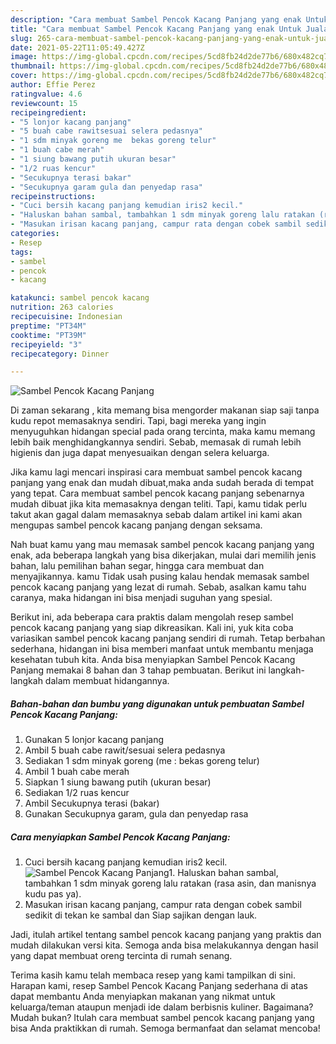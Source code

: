 ```yaml
---
description: "Cara membuat Sambel Pencok Kacang Panjang yang enak Untuk Jualan"
title: "Cara membuat Sambel Pencok Kacang Panjang yang enak Untuk Jualan"
slug: 265-cara-membuat-sambel-pencok-kacang-panjang-yang-enak-untuk-jualan
date: 2021-05-22T11:05:49.427Z
image: https://img-global.cpcdn.com/recipes/5cd8fb24d2de77b6/680x482cq70/sambel-pencok-kacang-panjang-foto-resep-utama.jpg
thumbnail: https://img-global.cpcdn.com/recipes/5cd8fb24d2de77b6/680x482cq70/sambel-pencok-kacang-panjang-foto-resep-utama.jpg
cover: https://img-global.cpcdn.com/recipes/5cd8fb24d2de77b6/680x482cq70/sambel-pencok-kacang-panjang-foto-resep-utama.jpg
author: Effie Perez
ratingvalue: 4.6
reviewcount: 15
recipeingredient:
- "5 lonjor kacang panjang"
- "5 buah cabe rawitsesuai selera pedasnya"
- "1 sdm minyak goreng me  bekas goreng telur"
- "1 buah cabe merah"
- "1 siung bawang putih ukuran besar"
- "1/2 ruas kencur"
- "Secukupnya terasi bakar"
- "Secukupnya garam gula dan penyedap rasa"
recipeinstructions:
- "Cuci bersih kacang panjang kemudian iris2 kecil."
- "Haluskan bahan sambal, tambahkan 1 sdm minyak goreng lalu ratakan (rasa asin, dan manisnya kudu pas ya)."
- "Masukan irisan kacang panjang, campur rata dengan cobek sambil sedikit di tekan ke sambal dan Siap sajikan dengan lauk."
categories:
- Resep
tags:
- sambel
- pencok
- kacang

katakunci: sambel pencok kacang 
nutrition: 263 calories
recipecuisine: Indonesian
preptime: "PT34M"
cooktime: "PT39M"
recipeyield: "3"
recipecategory: Dinner

---
```



![Sambel Pencok Kacang Panjang](https://img-global.cpcdn.com/recipes/5cd8fb24d2de77b6/680x482cq70/sambel-pencok-kacang-panjang-foto-resep-utama.jpg)

Di zaman  sekarang , kita memang bisa mengorder makanan siap saji tanpa kudu repot memasaknya sendiri. Tapi, bagi mereka yang ingin menyuguhkan hidangan special pada orang tercinta, maka kamu memang lebih baik menghidangkannya sendiri. Sebab, memasak di rumah lebih higienis dan juga dapat menyesuaikan dengan selera keluarga.

Jika kamu lagi mencari inspirasi cara membuat sambel pencok kacang panjang yang enak dan mudah dibuat,maka anda sudah berada di tempat yang tepat. Cara membuat sambel pencok kacang panjang  sebenarnya mudah dibuat jika kita memasaknya dengan teliti. Tapi, kamu tidak perlu takut akan gagal dalam memasaknya 
sebab dalam artikel ini kami akan mengupas sambel pencok kacang panjang dengan seksama.  



Nah buat kamu yang mau memasak sambel pencok kacang panjang yang enak, ada beberapa langkah yang bisa dikerjakan, mulai dari memilih jenis bahan, lalu pemilihan bahan segar, hingga cara membuat dan menyajikannya. kamu Tidak usah pusing kalau hendak memasak sambel pencok kacang panjang yang lezat di rumah. Sebab, asalkan kamu  tahu caranya, maka hidangan ini bisa menjadi suguhan yang spesial.

Berikut ini, ada beberapa cara praktis  dalam mengolah resep sambel pencok kacang panjang yang siap dikreasikan. Kali ini, yuk kita coba variasikan sambel pencok kacang panjang sendiri di rumah. Tetap berbahan sederhana, hidangan ini bisa memberi manfaat untuk membantu menjaga kesehatan tubuh kita. Anda bisa menyiapkan Sambel Pencok Kacang Panjang memakai 8 bahan dan 3 tahap pembuatan. Berikut ini langkah-langkah dalam membuat hidangannya.

<!--inarticleads1-->

##### Bahan-bahan dan bumbu yang digunakan untuk pembuatan Sambel Pencok Kacang Panjang:

1. Gunakan 5 lonjor kacang panjang
1. Ambil 5 buah cabe rawit/sesuai selera pedasnya
1. Sediakan 1 sdm minyak goreng (me : bekas goreng telur)
1. Ambil 1 buah cabe merah
1. Siapkan 1 siung bawang putih (ukuran besar)
1. Sediakan 1/2 ruas kencur
1. Ambil Secukupnya terasi (bakar)
1. Gunakan Secukupnya garam, gula dan penyedap rasa




<!--inarticleads2-->

##### Cara menyiapkan Sambel Pencok Kacang Panjang:

1. Cuci bersih kacang panjang kemudian iris2 kecil.
<img src="https://img-global.cpcdn.com/steps/90f38a5e7456f64d/160x128cq70/sambel-pencok-kacang-panjang-langkah-memasak-1-foto.jpg" alt="Sambel Pencok Kacang Panjang">1. Haluskan bahan sambal, tambahkan 1 sdm minyak goreng lalu ratakan (rasa asin, dan manisnya kudu pas ya).
1. Masukan irisan kacang panjang, campur rata dengan cobek sambil sedikit di tekan ke sambal dan Siap sajikan dengan lauk.




Jadi, itulah artikel tentang  sambel pencok kacang panjang  yang praktis dan mudah dilakukan versi kita. Semoga anda bisa melakukannya dengan hasil yang dapat membuat oreng tercinta di rumah senang. 

Terima kasih kamu telah membaca resep yang kami tampilkan di sini. Harapan kami, resep  Sambel Pencok Kacang Panjang sederhana di atas dapat membantu Anda menyiapkan makanan yang nikmat untuk keluarga/teman ataupun menjadi ide dalam berbisnis kuliner. Bagaimana? Mudah bukan? Itulah cara membuat sambel pencok kacang panjang yang bisa Anda praktikkan di rumah. Semoga bermanfaat dan selamat mencoba!

